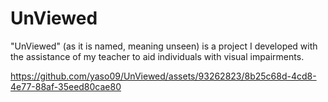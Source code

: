 # UnViewed
"UnViewed" (as it is named, meaning unseen) is a project I developed with the assistance of my teacher to aid individuals with visual impairments.

https://github.com/yaso09/UnViewed/assets/93262823/8b25c68d-4cd8-4e77-88af-35eed80cae80

